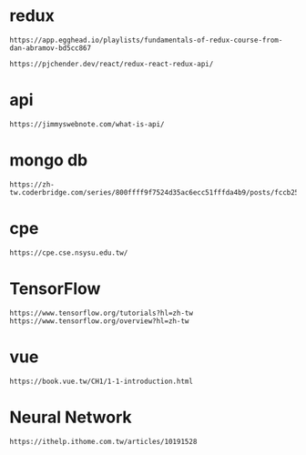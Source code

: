 # redux
```
https://app.egghead.io/playlists/fundamentals-of-redux-course-from-dan-abramov-bd5cc867
```
```
https://pjchender.dev/react/redux-react-redux-api/
```
# api
```
https://jimmyswebnote.com/what-is-api/
```
# mongo db
```
https://zh-tw.coderbridge.com/series/800ffff9f7524d35ac6ecc51fffda4b9/posts/fccb25a652444dfda38629965eac7c7d
```
# cpe
```
https://cpe.cse.nsysu.edu.tw/
```
# TensorFlow
```
https://www.tensorflow.org/tutorials?hl=zh-tw
https://www.tensorflow.org/overview?hl=zh-tw
```
# vue
```
https://book.vue.tw/CH1/1-1-introduction.html
```
# Neural Network 
```
https://ithelp.ithome.com.tw/articles/10191528
```
